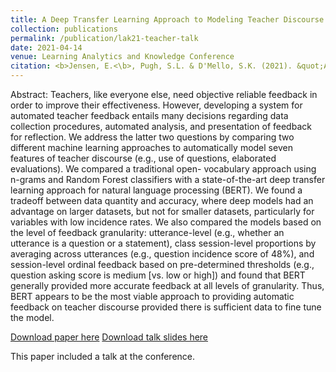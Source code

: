 ```yaml
---
title: A Deep Transfer Learning Approach to Modeling Teacher Discourse in the Classroom
collection: publications
permalink: /publication/lak21-teacher-talk
date: 2021-04-14
venue: Learning Analytics and Knowledge Conference
citation: <b>Jensen, E.<\b>, Pugh, S.L. & D'Mello, S.K. (2021). &quot;A Deep Transfer Learning Approach to Modeling Teacher Discourse in the Classroom.&quot; Proceedings of the Learning Analytics and Knowledge (LAK21) Conference.
---
```

Abstract: Teachers, like everyone else, need objective reliable feedback in order to improve their effectiveness. However, developing a system for automated teacher feedback entails many decisions regarding data collection procedures, automated analysis, and presentation of feedback for reflection. We address the latter two questions by comparing two different machine learning approaches to automatically model seven features of teacher discourse (e.g., use of questions, elaborated evaluations). We compared a traditional open- vocabulary approach using n-grams and Random Forest classifiers with a state-of-the-art deep transfer learning approach for natural language processing (BERT). We found a tradeoff between data quantity and accuracy, where deep models had an advantage on larger datasets, but not for smaller datasets, particularly for variables with low incidence rates. We also compared the models based on the level of feedback granularity: utterance-level (e.g., whether an utterance is a question or a statement), class session-level proportions by averaging across utterances (e.g., question incidence score of 48%), and session-level ordinal feedback based on pre-determined thresholds (e.g., question asking score is medium [vs. low or high]) and found that BERT generally provided more accurate feedback at all levels of granularity. Thus, BERT appears to be the most viable approach to providing automatic feedback on teacher discourse provided there is sufficient data to fine tune the model.

[Download paper here](../files/LAK21-29.pdf)
[Download talk slides here](../files/Jensen_LAK21-teacher_slides.pptx)

This paper included a talk at the conference.